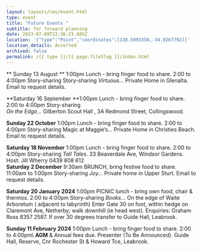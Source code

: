 ```yaml
---
layout: layouts/cms/event.html
type: event
title: "Future Events "
subtitle: for forward planning
date: 2023-07-09T22:36:23.685Z
location: '{"type":"Point","coordinates":[138.5993358,-34.9267792]}'
location_details: Assorted
archived: false
permalink: /{{ type }}/{{ page.fileSlug }}/index.html
---
```

 ** Sunday 13 August **  1:00pm Lunch - bring finger food to share. 2:00 to 4:00pm Story-sharing Story-sharing _Virtuous…_  Private Home in Glenalta. Email to request details.

**Saturday 16  September **1:00pm Lunch - bring finger food to share. 2:00 to 4:00pm Story-sharing\
  _On the Edge…_  Gilberton Scout Hall , 3A Redmond Street, Collingswood.

**Sunday 22 October** 1:00pm Lunch - bring finger food to share. 2:00 to 4:00pm Story-sharing Magic at Maggie’s… Private Home in  Christies Beach. Email to request details. 

**Saturday  18  November** 1:00pm Lunch - bring finger food to share. 2:00 to 4:00pm Story-sharing _Tall Tales_. 33 Beaverdale Ave, Windsor Gardens. Host: Jill Wherry 0439 808 612\
                                                                                                                                                                                                                                                                                                                                                                                                                                                                                                                                                                                                                                                                                                                                                                                                                                                                                                                                                                                                                                                                                                                                                                                                                                                                                                                                                                                                                                                                                                                                                                                                                                                                                                                                                                                                                                                                                                                                                                                                                                                                                                                                                                                                                                                                                                                                                                                                                                                                                                                                                                                                                                                                                                                                                                                                                                                                                                                                                                                                                                                                                                                                                                                                                                                                                                                                                                                         **Saturday 2  December** 9:30am BRUNCH, bring festive food to share. 11:00am to 1:00pm Story-sharing  _Joy..._ Private home in Upper Sturt. Email to request details. 

**Saturday 20  January 2024**  1:00pm PICNIC lunch - bring own food, chair  & thermos. 
2:00 to 4:00pm Story-sharing  _Books..._ 
On the edge of Waite Arboretum ( adjacent to labyrinth) Enter Gate 30 on foot, within hedge on Claremont Ave, Netherby; walk downhill (ie head west). Enquiries: Graham Ross 8357 2587. If over  30 degrees transfer to Guide Hall, Leabrook.

**Sunday 11 February 2024**  1:00pm Lunch - bring finger food to share. 2:00 to 4:00pm\ **AGM** & Annual fees due. Presenter (To Be Announced). Guide Hall,  Reserve, Cnr Rochester St & Howard Tce, Leabrook.